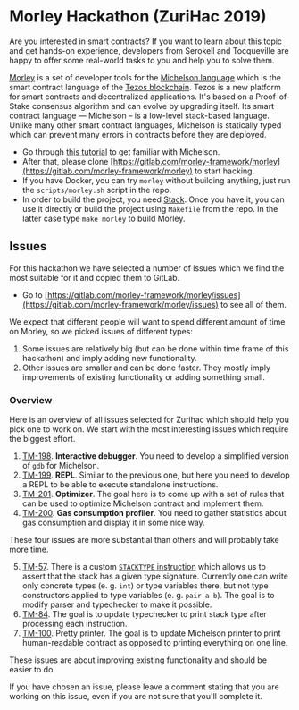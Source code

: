 # Morley Hackathon (ZuriHac 2019)

Are you interested in smart contracts?
If you want to learn about this topic and get hands-on experience, developers from Serokell and Tocqueville are happy to offer some real-world tasks to you and help you to solve them.

[Morley](https://gitlab.com/morley-framework/morley) is a set of developer tools for the [Michelson language](https://tezos.gitlab.io/master/whitedoc/michelson.html) which is the smart contract language of the [Tezos blockchain](https://tezos.com/).
Tezos is a new platform for smart contracts and decentralized applications.
It's based on a Proof-of-Stake consensus algorithm and can evolve by upgrading itself.
Its smart contract language — Michelson – is a low-level stack-based language.
Unlike many other smart contract languages, Michelson is statically typed which can prevent many errors in contracts before they are deployed.

* Go through [this tutorial](https://gitlab.com/morley-framework/michelson-tutorial) to get familiar with Michelson.
* After that, please clone [https://gitlab.com/morley-framework/morley](https://gitlab.com/morley-framework/morley) to start hacking.
* If you have Docker, you can try `morley` without building anything, just run the `scripts/morley.sh` script in the repo.
* In order to build the project, you need [Stack](https://docs.haskellstack.org/en/stable/README/).
Once you have it, you can use it directly or build the project using `Makefile` from the repo.
In the latter case type `make morley` to build Morley.

## Issues

For this hackathon we have selected a number of issues which we find the most suitable for it and copied them to GitLab.

* Go to [https://gitlab.com/morley-framework/morley/issues](https://gitlab.com/morley-framework/morley/issues) to see all of them.

We expect that different people will want to spend different amount of time on Morley, so we picked issues of different types:
1. Some issues are relatively big (but can be done within time frame of this hackathon) and imply adding new functionality.
2. Other issues are smaller and can be done faster.
They mostly imply improvements of existing functionality or adding something small.

### Overview

Here is an overview of all issues selected for Zurihac which should help you pick one to work on.
We start with the most interesting issues which require the biggest effort.
1. [TM-198](https://issues.serokell.io/issue/TM-198).
**Interactive debugger**.
You need to develop a simplified version of `gdb` for Michelson.
2. [TM-199](https://issues.serokell.io/issue/TM-199).
**REPL**.
Similar to the previous one, but here you need to develop a REPL to be able to execute standalone instructions.
3. [TM-201](https://issues.serokell.io/issue/TM-201).
**Optimizer**.
The goal here is to come up with a set of rules that can be used to optimize Michelson contract and implement them.
4. [TM-200](https://issues.serokell.io/issue/TM-200).
**Gas consumption profiler**.
You need to gather statistics about gas consumption and display it in some nice way.

These four issues are more substantial than others and will probably take more time.

5. [TM-57](https://issues.serokell.io/issue/TM-57).
There is a custom [`STACKTYPE` instruction](https://gitlab.com/morley-framework/morley/blob/master/docs/morleyInstructions.md#stacktype) which allows us to assert that the stack has a given type signature.
Currently one can write only concrete types (e. g. `int`) or type variables there, but not type constructors applied to type variables (e. g. `pair a b`).
The goal is to modify parser and typechecker to make it possible.
6. [TM-84](https://issues.serokell.io/issue/TM-84).
The goal is to update typechecker to print stack type after processing each instruction.
7. [TM-100](https://issues.serokell.io/issue/TM-100).
Pretty printer.
The goal is to update Michelson printer to print human-readable contract as opposed to printing everything on one line.

These issues are about improving existing functionality and should be easier to do.

If you have chosen an issue, please leave a comment stating that you are working on this issue, even if you are not sure that you'll complete it.
